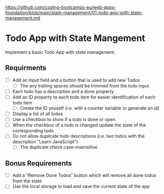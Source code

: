 https://github.com/coding-bootcamps-eu/web-apps-foundation/blob/main/state-management/01-todo-app-with-state-management.md

# Todo App with State Mangement

Implement a basic Todo App with state management.

## Requirments

- [ ] Add an input field and a button that is used to add new Todos
  - [ ] The any trailing spaces should be trimmed from the todo input
- [ ] Each todo has a description and a done property
- [ ] Add an ID property to each todo item for easier identification of each todo item
  - [ ] Create the ID youself (i.e. with a counter variable or generate an id)
- [ ] Display a list of all todos
- [ ] Use a checkbox to show if a todo is done or open
- [ ] When the checkbox of a todo is changed update the state of the corresponding todo
- [ ] Do not allow duplicate todo descriptions (i.e. two todos with the description "Learn JavaScript")
  - [ ] The duplicate check case-insensitive

## Bonus Requirements

- [ ] Add a "Remove Done Todos" button which will remove all done todos from the state
- [ ] Use the local storage to load and save the current state of the app
